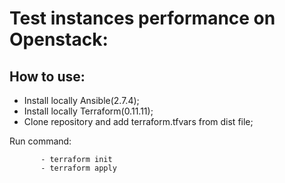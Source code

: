 # Test instances performance on Openstack:

## How to use:

- Install locally Ansible(2.7.4);
- Install locally Terraform(0.11.11);
- Clone repository and add terraform.tfvars from dist file;

Run command: 

           - terraform init
           - terraform apply
